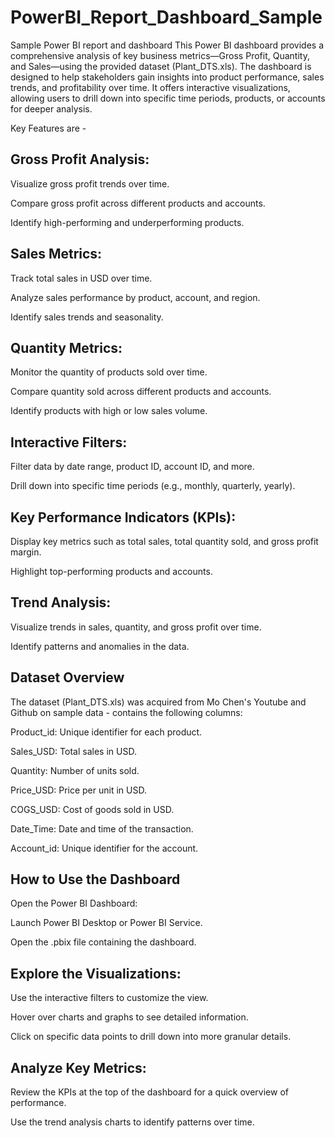 # PowerBI_Report_Dashboard_Sample
Sample Power BI report and dashboard
This Power BI dashboard provides a comprehensive analysis of key business metrics—Gross Profit, Quantity, and Sales—using the provided dataset (Plant_DTS.xls). The dashboard is designed to help stakeholders gain insights into product performance, sales trends, and profitability over time. It offers interactive visualizations, allowing users to drill down into specific time periods, products, or accounts for deeper analysis.

Key Features are -

## Gross Profit Analysis:

  Visualize gross profit trends over time.

  Compare gross profit across different products and accounts.

  Identify high-performing and underperforming products.

## Sales Metrics:

  Track total sales in USD over time.

  Analyze sales performance by product, account, and region.

  Identify sales trends and seasonality.

## Quantity Metrics:

  Monitor the quantity of products sold over time.

  Compare quantity sold across different products and accounts.

  Identify products with high or low sales volume.

## Interactive Filters:

  Filter data by date range, product ID, account ID, and more.

  Drill down into specific time periods (e.g., monthly, quarterly, yearly).

## Key Performance Indicators (KPIs):

  Display key metrics such as total sales, total quantity sold, and gross profit margin.

  Highlight top-performing products and accounts.

## Trend Analysis:

  Visualize trends in sales, quantity, and gross profit over time.

  Identify patterns and anomalies in the data.



## Dataset Overview

The dataset (Plant_DTS.xls) was acquired from Mo Chen's Youtube and Github on sample data - contains the following columns:

  Product_id: Unique identifier for each product.

  Sales_USD: Total sales in USD.

  Quantity: Number of units sold.

  Price_USD: Price per unit in USD.

  COGS_USD: Cost of goods sold in USD.

  Date_Time: Date and time of the transaction.

   Account_id: Unique identifier for the account.

## How to Use the Dashboard

  Open the Power BI Dashboard:

  Launch Power BI Desktop or Power BI Service.

  Open the .pbix file containing the dashboard.

## Explore the Visualizations:

  Use the interactive filters to customize the view.

  Hover over charts and graphs to see detailed information.

  Click on specific data points to drill down into more granular details.

## Analyze Key Metrics:

  Review the KPIs at the top of the dashboard for a quick overview of performance.

  Use the trend analysis charts to identify patterns over time.
